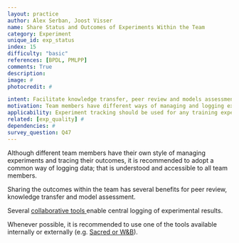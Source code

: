 ```yaml
---
layout: practice
author: Alex Serban, Joost Visser
name: Share Status and Outcomes of Experiments Within the Team
category: Experiment
unique_id: exp_status
index: 15
difficulty: "basic"
references: [BPDL, PMLPP]
comments: True
description:
image: #
photocredit: #

intent: Facilitate knowledge transfer, peer review and models assessment. #
motivation: Team members have different ways of managing and logging experiment related data. Adopting a common way to log experiment data and share it within the team enables members to collectively monitor and assess training outcomes. #
applicability: Experiment tracking should be used for any training experiment.
related: [exp_quality] #
dependencies: #
survey_question: Q47
---
```


Although different team members have their own style of managing experiments and tracing their outcomes, it is recommended to adopt a common way of logging data; that is understood and accessible to all team members.


Sharing the outcomes within the team has several benefits for peer review, knowledge transfer and model assessment.


Several <a href="https://github.com/SE-ML/awesome-seml#tooling" target="blank"> collaborative tools </a> enable central logging of experimental results.

Whenever possible, it is recommended to use one of the tools available internally or externally (e.g. <a href="https://github.com/SE-ML/awesome-seml#tooling" target="blank">Sacred or W&B</a>).
